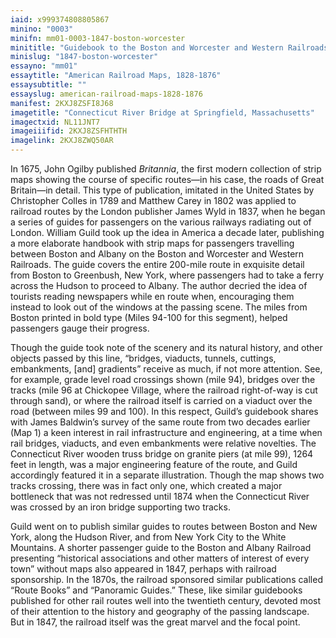 ```yaml
---
iaid: x999374808805867
minino: "0003"
minifn: mm01-0003-1847-boston-worcester
minititle: "Guidebook to the Boston and Worcester and Western Railroads, 1847"
minislug: "1847-boston-worcester"
essayno: "mm01"
essaytitle: "American Railroad Maps, 1828-1876"
essaysubtitle: ""
essayslug: american-railroad-maps-1828-1876
manifest: 2KXJ8ZSFI8J68
imagetitle: "Connecticut River Bridge at Springfield, Massachusetts"
imagectxid: NL11JNT7
imageiiifid: 2KXJ8ZSFHTHTH
imagelink: 2KXJ8ZWQ50AR
---
```


In 1675, John Ogilby published _Britannia_, the first modern collection of strip maps showing the course of specific routes—in his case, the roads of Great Britain—in detail. This type of publication, imitated in the United States by Christopher Colles in 1789 and Matthew Carey in 1802 was applied to railroad routes by the London publisher James Wyld in 1837, when he began a series of guides for passengers on the various railways radiating out of London. William Guild took up the idea in America a decade later, publishing a more elaborate handbook with strip maps for passengers travelling between Boston and Albany on the Boston and Worcester and Western Railroads. The guide covers the entire 200-mile route in exquisite detail from Boston to Greenbush, New York, where passengers had to take a ferry across the Hudson to proceed to Albany. The author decried the idea of tourists reading newspapers while en route when, encouraging them instead to look out of the windows at the passing scene. The miles from Boston printed in bold type (Miles 94-100 for this segment), helped passengers gauge their progress.

Though the guide took note of the scenery and its natural history, and other objects passed by this line, “bridges, viaducts, tunnels, cuttings, embankments, \[and\] gradients” receive as much, if not more attention. See, for example, grade level road crossings shown (mile 94), bridges over the tracks (mile 96 at Chickopee Village, where the railroad right-of-way is cut through sand), or where the railroad itself is carried on a viaduct over the road (between miles 99 and 100). In this respect, Guild’s guidebook shares with James Baldwin’s survey of the same route from two decades earlier (Map 1) a keen interest in rail infrastructure and engineering, at a time when rail bridges, viaducts, and even embankments were relative novelties. The Connecticut River wooden truss bridge on granite piers (at mile 99), 1264 feet in length, was a major engineering feature of the route, and Guild accordingly featured it in a separate illustration. Though the map shows two tracks crossing, there was in fact only one, which created a major bottleneck that was not redressed until 1874 when the Connecticut River was crossed by an iron bridge supporting two tracks.

Guild went on to publish similar guides to routes between Boston and New York, along the Hudson River, and from New York City to the White Mountains. A shorter passenger guide to the Boston and Albany Railroad presenting “historical associations and other matters of interest of every town” without maps also appeared in 1847, perhaps with railroad sponsorship. In the 1870s, the railroad sponsored similar publications called “Route Books” and “Panoramic Guides.” These, like similar guidebooks published for other rail routes well into the twentieth century, devoted most of their attention to the history and geography of the passing landscape. But in 1847, the railroad itself was the great marvel and the focal point.
